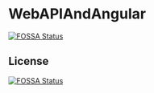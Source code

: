 # WebAPIAndAngular
[![FOSSA Status](https://app.fossa.io/api/projects/git%2Bhttps%3A%2F%2Fgithub.com%2Fspeicherc%2FWebAPIAndAngular.svg?type=shield)](https://app.fossa.io/projects/git%2Bhttps%3A%2F%2Fgithub.com%2Fspeicherc%2FWebAPIAndAngular?ref=badge_shield)



## License
[![FOSSA Status](https://app.fossa.io/api/projects/git%2Bhttps%3A%2F%2Fgithub.com%2Fspeicherc%2FWebAPIAndAngular.svg?type=large)](https://app.fossa.io/projects/git%2Bhttps%3A%2F%2Fgithub.com%2Fspeicherc%2FWebAPIAndAngular?ref=badge_large)